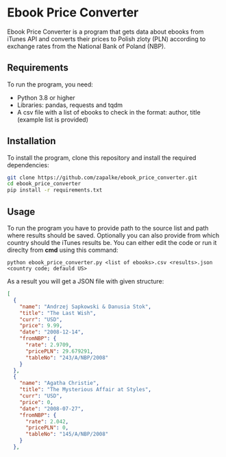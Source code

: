# Ebook Price Converter
Ebook Price Converter is a program that gets data about ebooks from iTunes API and converts their prices to Polish zloty (PLN) according to exchange rates from the National Bank of Poland (NBP).

## Requirements

To run the program, you need:

- Python 3.8 or higher
- Libraries: pandas, requests and tqdm
- A csv file with a list of ebooks to check in the format: author, title (example list is provided)

## Installation

To install the program, clone this repository and install the required dependencies:

```bash
git clone https://github.com/zapalke/ebook_price_converter.git
cd ebook_price_converter
pip install -r requirements.txt
```

## Usage
To run the program you have to provide path to the source list and path where results should be saved. Optionally you can also provide from which country should the iTunes results be.
You can either edit the code or run it direclty from **cmd** using this command:
```console
python ebook_price_converter.py <list of ebooks>.csv <results>.json <country code; defauld US>
```
As a result you will get a JSON file with given structure:
```json
[
  {
    "name": "Andrzej Sapkowski & Danusia Stok",
    "title": "The Last Wish",
    "curr": "USD",
    "price": 9.99,
    "date": "2008-12-14",
    "fromNBP": {
      "rate": 2.9709,
      "pricePLN": 29.679291,
      "tableNo": "243/A/NBP/2008"
    }
  },
  {
    "name": "Agatha Christie",
    "title": "The Mysterious Affair at Styles",
    "curr": "USD",
    "price": 0,
    "date": "2008-07-27",
    "fromNBP": {
      "rate": 2.042,
      "pricePLN": 0,
      "tableNo": "145/A/NBP/2008"
    }
  },
```